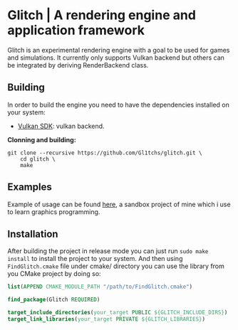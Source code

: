 # Glitch | A rendering engine and application framework

Glitch is an experimental rendering engine with a goal to be used for games
and simulations. It currently only supports Vulkan backend but others can
be integrated by deriving RenderBackend class.

## Building

In order to build the engine you need to have the dependencies installed on your
system:
- [Vulkan SDK](https://www.lunarg.com/vulkan-sdk/): vulkan backend.

**Clonning and building:**
```
git clone --recursive https://github.com/Gl1tchs/glitch.git \
    cd glitch \
    make 
```

## Examples

Example of usage can be found [here](https://github.com/Gl1tchs/glitch-sandbox),
a sandbox project of mine which i use to learn graphics programming.

## Installation

After building the project in release mode you can just run `sudo make install`
to install the project to your system. And then using `FindGlitch.cmake` file under
cmake/ directory you can use the library from you CMake project by doing so:

```cmake
list(APPEND CMAKE_MODULE_PATH "/path/to/FindGlitch.cmake")

find_package(Glitch REQUIRED)

target_include_directories(your_target PUBLIC ${GLITCH_INCLUDE_DIRS})
target_link_libraries(your_target PRIVATE ${GLITCH_LIBRARIES})
```
